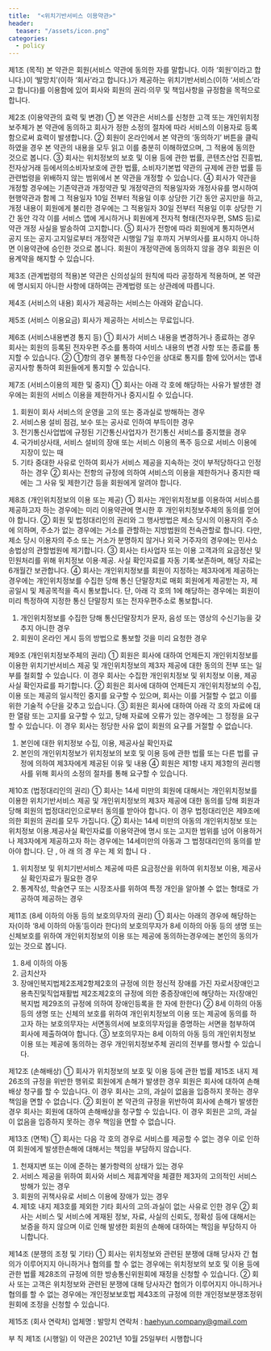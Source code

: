 ```yaml
---
title:  "<위치기반서비스 이용약관>"
header:
  teaser: "/assets/icon.png"
categories: 
  - policy
---
```


제1조 (목적) 
본 약관은 회원(서비스 약관에 동의한 자를 말합니다. 이하 ‘회원’이라고 합니다.)이 ‘발망치’(이하 ‘회사’라고 합니다.)가 제공하는 위치기반서비스(이하 ‘서비스’라고 합니다)를 이용함에 있어 회사와 회원의 권리·의무 및 책임사항을 규정함을 목적으로 합니다. 

제2조 (이용약관의 효력 및 변경)
① 본 약관은 서비스를 신청한 고객 또는 개인위치정보주체가 본 약관에 동의하고 회사가 정한 소정의 절차에 따라 서비스의 이용자로 등록함으로써 효력이 발생합니다. 
② 회원이 온라인에서 본 약관의 ‘동의하기’ 버튼을 클릭하였을 경우 본 약관의 내용을 모두 읽고 이를 충분히 이해하였으며, 그 적용에 동의한 것으로 봅니다. 
③ 회사는 위치정보의 보호 및 이용 등에 관한 법률, 콘텐츠산업 진흥법, 전자상거래 등에서의소비자보호에 관한 법률, 소비자기본법 약관의 규제에 관한 법률 등 관련법령을 위배하지 않는 범위에서 본 약관을 개정할 수 있습니다.
④ 회사가 약관을 개정할 경우에는 기존약관과 개정약관 및 개정약관의 적용일자와 개정사유를 명시하여 현행약관과 함께 그 적용일자 10일 전부터 적용일 이후 상당한 기간 동안 공지만을 하고, 개정 내용이 회원에게 불리한 경우에는 그 적용일자 30일 전부터 적용일 이후 상당한 기간 동안 각각 이를 서비스 앱에 게시하거나 회원에게 전자적 형태(전자우편, SMS 등)로 약관 개정 사실을 발송하여 고지합니다. 
⑤ 회사가 전항에 따라 회원에게 통지하면서 공지 또는 공지∙고지일로부터 개정약관 시행일 7일 후까지 거부의사를 표시하지 아니하면 이용약관에 승인한 것으로 봅니다. 회원이 개정약관에 동의하지 않을 경우 회원은 이용계약을 해지할 수 있습니다. 

제3조 (관계법령의 적용)본 약관은 신의성실의 원칙에 따라 공정하게 적용하며, 본 약관에 명시되지 아니한 사항에 대하여는 관계법령 또는 상관례에 따릅니다. 

제4조 (서비스의 내용) 회사가 제공하는 서비스는 아래와 같습니다.

제5조 (서비스 이용요금)
회사가 제공하는 서비스는 무료입니다. 

제6조 (서비스내용변경 통지 등)
① 회사가 서비스 내용을 변경하거나 종료하는 경우 회사는 회원의 등록된 전자우편 주소를 통하여 서비스 내용의 변경 사항 또는 종료를 통지할 수 있습니다. 
② ①항의 경우 불특정 다수인을 상대로 통지를 함에 있어서는 앱내 공지사항 통하여 회원들에게 통지할 수 있습니다. 

제7조 (서비스이용의 제한 및 중지)
① 회사는 아래 각 호에 해당하는 사유가 발생한 경우에는 회원의 서비스 이용을 제한하거나 중지시킬 수 있습니다.
 1. 회원이 회사 서비스의 운영을 고의 또는 중과실로 방해하는 경우
 2. 서비스용 설비 점검, 보수 또는 공사로 인하여 부득이한 경우
 3. 전기통신사업법에 규정된 기간통신사업자가 전기통신 서비스를 중지했을 경우
 4. 국가비상사태, 서비스 설비의 장애 또는 서비스 이용의 폭주 등으로 서비스 이용에 지장이 있는 때
 5. 기타 중대한 사유로 인하여 회사가 서비스 제공을 지속하는 것이 부적당하다고 인정하는 경우
② 회사는 전항의 규정에 의하여 서비스의 이용을 제한하거나 중지한 때에는 그 사유 및 제한기간 등을 회원에게 알려야 합니다. 

제8조 (개인위치정보의 이용 또는 제공)
① 회사는 개인위치정보를 이용하여 서비스를 제공하고자 하는 경우에는 미리 이용약관에 명시한 후 개인위치정보주체의 동의를 얻어야 합니다. 
② 회원 및 법정대리인의 권리와 그 행사방법은 제소 당시의 이용자의 주소에 의하며, 주소가 없는 경우에는 거소를 관할하는 지방법원의 전속관할로 합니다. 다만, 제소 당시 이용자의 주소 또는 거소가 분명하지 않거나 외국 거주자의 경우에는 민사소송법상의 관할법원에 제기합니다. 
③ 회사는 타사업자 또는 이용 고객과의 요금정산 및 민원처리를 위해 위치정보 이용·제공․ 사실 확인자료를 자동 기록·보존하며, 해당 자료는 6개월간 보관합니다. 
④ 회사는 개인위치정보를 회원이 지정하는 제3자에게 제공하는 경우에는 개인위치정보를 수집한 당해 통신 단말장치로 매회 회원에게 제공받는 자, 제공일시 및 제공목적을 즉시 통보합니다. 단, 아래 각 호의 1에 해당하는 경우에는 회원이 미리 특정하여 지정한 통신 단말장치 또는 전자우편주소로 통보합니다. 
 1. 개인위치정보를 수집한 당해 통신단말장치가 문자, 음성 또는 영상의 수신기능을 갖추지 아니한 경우
 2. 회원이 온라인 게시 등의 방법으로 통보할 것을 미리 요청한 경우

제9조 (개인위치정보주체의 권리)
① 회원은 회사에 대하여 언제든지 개인위치정보를 이용한 위치기반서비스 제공 및 개인위치정보의 제3자 제공에 대한 동의의 전부 또는 일부를 철회할 수 있습니다. 이 경우 회사는 수집한 개인위치정보 및 위치정보 이용, 제공사실 확인자료를 파기합니다. ② 회원은 회사에 대하여 언제든지 개인위치정보의 수집, 이용 또는 제공의 일시적인 중지를 요구할 수 있으며, 회사는 이를 거절할 수 없고 이를 위한 기술적 수단을 갖추고 있습니다. 
③ 회원은 회사에 대하여 아래 각 호의 자료에 대한 열람 또는 고지를 요구할 수 있고, 당해 자료에 오류가 있는 경우에는 그 정정을 요구할 수 있습니다. 이 경우 회사는 정당한 사유 없이 회원의 요구를 거절할 수 없습니다. 
 1. 본인에 대한 위치정보 수집, 이용, 제공사실 확인자료
 2. 본인의 개인위치정보가 위치정보의 보호 및 이용 등에 관한 법률 또는 다른 법률 규정에 의하여 제3자에게 제공된 이유 및 내용
④ 회원은 제1항 내지 제3항의 권리행사를 위해 회사의 소정의 절차를 통해 요구할 수 있습니다. 


제10조 (법정대리인의 권리) 
① 회사는 14세 미만의 회원에 대해서는 개인위치정보를 이용한 위치기반서비스 제공 및 개인위치정보의 제3자 제공에 대한 동의를 당해 회원과 당해 회원의 법정대리인으로부터 동의를 받아야 합니다. 이 경우 법정대리인은 제9조에 의한 회원의 권리를 모두 가집니다. 
② 회사는 14세 미만의 아동의 개인위치정보 또는 위치정보 이용․제공사실 확인자료를 이용약관에 명시 또는 고지한 범위를 넘어 이용하거나 제3자에게 제공하고자 하는 경우에는 14세미만의 아동과 그 법정대리인의 동의를 받아야 합니다. 단 , 아 래 의 경 우는 제 외 합니 다 . 
 1. 위치정보 및 위치기반서비스 제공에 따른 요금정산을 위하여 위치정보 이용, 제공사실 확인자료가 필요한 경우
 2. 통계작성, 학술연구 또는 시장조사를 위하여 특정 개인을 알아볼 수 없는 형태로 
가공하여 제공하는 경우

제11조 (8세 이하의 아동 등의 보호의무자의 권리) 
① 회사는 아래의 경우에 해당하는 자(이하 ‘8세 이하의 아동’등이라 한다)의 보호의무자가 8세 이하의 아동 등의 생명 또는 신체보호를 위하여 개인위치정보의 이용 또는 제공에 동의하는경우에는 본인의 동의가 있는 것으로 봅니다. 
 1. 8세 이하의 아동
 2. 금치산자
 3. 장애인복지법제2조제2항제2호의 규정에 의한 정신적 장애를 가진 자로서장애인고용촉진및직업재활법 제2조제2호의 규정에 의한 중증장애인에 해당하는 자(장애인복지법 제29조의 규정에 의하여 장애인등록을 한 자에 한한다)
② 8세 이하의 아동 등의 생명 또는 신체의 보호를 위하여 개인위치정보의 이용 또는 제공에 동의를 하고자 하는 보호의무자는 서면동의서에 보호의무자임을 증명하는 서면을 첨부하여 회사에 제출하여야 합니다.
③ 보호의무자는 8세 이하의 아동 등의 개인위치정보 이용 또는 제공에 동의하는 경우 개인위치정보주체 권리의 전부를 행사할 수 있습니다. 

제12조 (손해배상)
① 회사가 위치정보의 보호 및 이용 등에 관한 법률 제15조 내지 제26조의 규정을 위반한 행위로 회원에게 손해가 발생한 경우 회원은 회사에 대하여 손해배상 청구를 할 수 있습니다. 이 경우 회사는 고의, 과실이 없음을 입증하지 못하는 경우 책임을 면할 수 없습니다. 
② 회원이 본 약관의 규정을 위반하여 회사에 손해가 발생한 경우 회사는 회원에 대하여 손해배상을 청구할 수 있습니다. 이 경우 회원은 고의, 과실이 없음을 입증하지 못하는 경우 책임을 면할 수 없습니다. 

제13조 (면책) 
① 회사는 다음 각 호의 경우로 서비스를 제공할 수 없는 경우 이로 인하여 회원에게 발생한손해에 대해서는 책임을 부담하지 않습니다.
 1. 천재지변 또는 이에 준하는 불가항력의 상태가 있는 경우
 2. 서비스 제공을 위하여 회사와 서비스 제휴계약을 체결한 제3자의 고의적인 서비스방해가 있는 경우
 3. 회원의 귀책사유로 서비스 이용에 장애가 있는 경우
 4. 제1호 내지 제3호를 제외한 기타 회사의 고의∙과실이 없는 사유로 인한 경우
② 회사는 서비스 및 서비스에 게재된 정보, 자료, 사실의 신뢰도, 정확성 등에 대해서는 보증을 하지 않으며 이로 인해 발생한 회원의 손해에 대하여는 책임을 부담하지 아니합니다. 

제14조 (분쟁의 조정 및 기타)
① 회사는 위치정보와 관련된 분쟁에 대해 당사자 간 협의가 이루어지지 아니하거나 협의를 할 수 없는 경우에는 위치정보의 보호 및 이용 등에 관한 법률 제28조의 규정에 의한 방송통신위원회에 재정을 신청할 수 있습니다. 
② 회사 또는 고객은 위치정보와 관련된 분쟁에 대해 당사자간 협의가 이루어지지 아니하거나협의를 할 수 없는 경우에는 개인정보보호법 제43조의 규정에 의한 개인정보분쟁조정위원회에 조정을 신청할 수 있습니다. 

제15조 (회사 연락처)
업체명 : 발망치
연락처 : haehyun.company@gmail.com

부 칙
제1조 (시행일) 이 약관은 2021년 10월 25일부터 시행합니다
